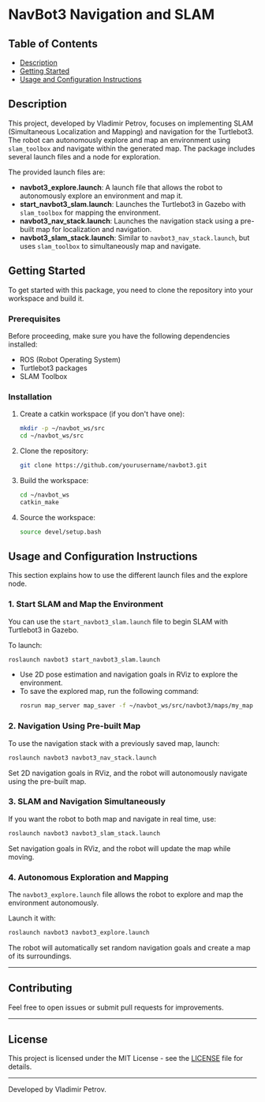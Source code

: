 
# NavBot3 Navigation and SLAM

## Table of Contents

- [Description](#description)
- [Getting Started](#getting-started)
- [Usage and Configuration Instructions](#usage-and-configuration-instructions)

## Description
This project, developed by Vladimir Petrov, focuses on implementing SLAM (Simultaneous Localization and Mapping) and navigation for the Turtlebot3. The robot can autonomously explore and map an environment using `slam_toolbox` and navigate within the generated map. The package includes several launch files and a node for exploration.

The provided launch files are:

- **navbot3_explore.launch**: A launch file that allows the robot to autonomously explore an environment and map it.
- **start_navbot3_slam.launch**: Launches the Turtlebot3 in Gazebo with `slam_toolbox` for mapping the environment.
- **navbot3_nav_stack.launch**: Launches the navigation stack using a pre-built map for localization and navigation.
- **navbot3_slam_stack.launch**: Similar to `navbot3_nav_stack.launch`, but uses `slam_toolbox` to simultaneously map and navigate.
  
## Getting Started

To get started with this package, you need to clone the repository into your workspace and build it.

### Prerequisites

Before proceeding, make sure you have the following dependencies installed:

- ROS (Robot Operating System)
- Turtlebot3 packages
- SLAM Toolbox

### Installation

1. Create a catkin workspace (if you don't have one):
    ```bash
    mkdir -p ~/navbot_ws/src
    cd ~/navbot_ws/src
    ```

2. Clone the repository:
    ```bash
    git clone https://github.com/yourusername/navbot3.git
    ```

3. Build the workspace:
    ```bash
    cd ~/navbot_ws
    catkin_make
    ```

4. Source the workspace:
    ```bash
    source devel/setup.bash
    ```

## Usage and Configuration Instructions

This section explains how to use the different launch files and the explore node.

### 1. Start SLAM and Map the Environment

You can use the `start_navbot3_slam.launch` file to begin SLAM with Turtlebot3 in Gazebo.

To launch:
```bash
roslaunch navbot3 start_navbot3_slam.launch
```

- Use 2D pose estimation and navigation goals in RViz to explore the environment.
- To save the explored map, run the following command:
    ```bash
    rosrun map_server map_saver -f ~/navbot_ws/src/navbot3/maps/my_map
    ```

### 2. Navigation Using Pre-built Map

To use the navigation stack with a previously saved map, launch:
```bash
roslaunch navbot3 navbot3_nav_stack.launch
```

Set 2D navigation goals in RViz, and the robot will autonomously navigate using the pre-built map.

### 3. SLAM and Navigation Simultaneously

If you want the robot to both map and navigate in real time, use:
```bash
roslaunch navbot3 navbot3_slam_stack.launch
```

Set navigation goals in RViz, and the robot will update the map while moving.

### 4. Autonomous Exploration and Mapping

The `navbot3_explore.launch` file allows the robot to explore and map the environment autonomously.

Launch it with:
```bash
roslaunch navbot3 navbot3_explore.launch
```

The robot will automatically set random navigation goals and create a map of its surroundings.


---

## Contributing

Feel free to open issues or submit pull requests for improvements.

---

## License

This project is licensed under the MIT License - see the [LICENSE](LICENSE) file for details.

---

Developed by Vladimir Petrov.
